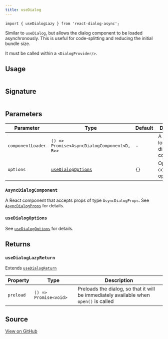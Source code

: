 ```yaml
---
title: useDialog
---
```


```tsx
import { useDialogLazy } from 'react-dialog-async';
```

Similar to `useDialog`, but allows the dialog component to be loaded asynchronously. This is useful for code-splitting and reducing the initial bundle size.

It must be called within a `<DialogProvider/>`. 

## Usage
```tsx 

```

## Signature
```tsx

```

## Parameters

| Parameter         | Type                                        | Default | Description                             |
|-------------------|---------------------------------------------|---------|-----------------------------------------|
| `componentLoader` | `() => Promise<AsyncDialogComponent<D, R>>` | -       | A function to load the dialog component |
| `options`         | [`useDialogOptions`](#usedialogoptions)     | `{}`    | Optional configuration options.         |

### `AsyncDialogComponent`
A React component that accepts props of type `AsyncDialogProps`. See [`AsyncDialogProps`](/reference/types/async-dialog-props) for details.

### `useDialogOptions`

See [`useDialogOptions`](/reference/hooks/use-dialog#usedialogoptions) for details.

## Returns

### `useDialogLazyReturn`
Extends [`useDialogReturn`](/reference/hooks/use-dialog#usedialogreturn)

| Property  | Type                  | Description                                                                           |
|-----------|-----------------------|---------------------------------------------------------------------------------------|
| `preload` | `() => Promise<void>` | Preloads the dialog, so that it will be immediately available when `open()` is called |

## Source

[View on GitHub](https://github.com/a16n-dev/react-dialog-async/blob/main/packages/react-dialog-async/src/useDialogLazy/useDialogLazy.tsx)
